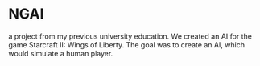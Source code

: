 # NGAI
a project from my previous university education. We created an AI for the game Starcraft II: Wings of Liberty. The goal was to create an AI, which would simulate a human player.
